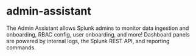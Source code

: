 # admin-assistant
The Admin Assistant allows Splunk admins to monitor data ingestion and onboarding, RBAC config, user onboarding, and more! Dashboard panels are powered by internal logs, the Splunk REST API, and reporting commands.
